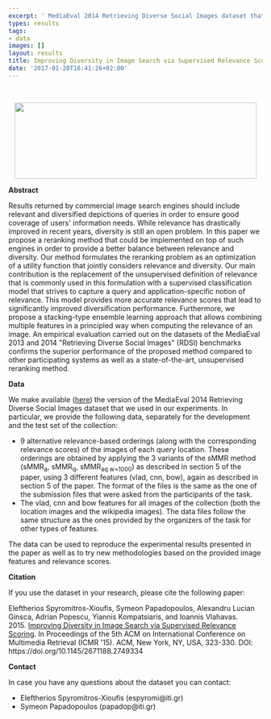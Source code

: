 ```yaml
---
excerpt: ' MediaEval 2014 Retrieving Diverse Social Images dataset that we used in our experiments'
types: results
tags:
- data
images: []
layout: results
title: Improving Diversity in Image Search via Supervised Relevance Scoring (Dataset)
date: '2017-01-20T16:41:26+02:00'
---
```

<p>&nbsp;</p>
<p style="text-align: center;"><img alt="" src="http://mklab.iti.gr/datasets/diversity/diversity.jpg" style="width: 480px; height: 151px;"></p>
<p><strong>Abstract&nbsp;</strong></p>
<p>Results returned by commercial image search engines should include relevant and diversified depictions of queries in order to ensure good coverage of users' information needs. While relevance has drastically improved in recent years, diversity is still an open problem. In this paper we propose a reranking method that could be implemented on top of such engines in order to provide a better balance between relevance and diversity. Our method formulates the reranking problem as an optimization of a utility function that jointly considers relevance and diversity. Our main contribution is the replacement of the unsupervised definition of relevance that is commonly used in this formulation with a supervised classification model that strives to capture a query and application-specific notion of relevance. This model provides more accurate relevance scores that lead to significantly improved diversification performance. Furthermore, we propose a stacking-type ensemble learning approach that allows combining multiple features in a principled way when computing the relevance of an image. An empirical evaluation carried out on the datasets of the MediaEval 2013 and 2014 "Retrieving Diverse Social Images" (RDSI) benchmarks confirms the superior performance of the proposed method compared to other participating systems as well as a state-of-the-art, unsupervised reranking method.</p>
<p><strong>Data</strong></p>
<p>We make available (<a href="http://mklab.iti.gr/datasets/diversity/spyromitros_IDiISvSRS_data.zip">here</a>) the version of the MediaEval 2014 Retrieving Diverse Social Images dataset that we used in our experiments. In particular, we provide the following data, separately for the development and the test set of the collection:</p>
<ul>
	<li>9 alternative relevance-based orderings (along with the corresponding relevance scores) of the images of&nbsp;each query location. These orderings are obtained by applying the 3 variants of the sMMR method (sMMR<sub>a</sub>,&nbsp;sMMR<sub>q</sub>,&nbsp;sMMR<sub>aq w=1000</sub>) as described in section 5&nbsp;of the paper, using 3 different features (vlad, cnn, bow), again as described in section 5 of&nbsp;the paper. The format of the files is the same as the one of the submission files that were asked from the participants of the task.</li>
	<li>The vlad, cnn and bow features for all images of the collection (both the location images and the wikipedia images). The data files follow the same structure as the ones provided by the organizers of the task for other types of features.</li>
</ul>
<p>The data can be used to reproduce the experimental results presented in the paper as well as to try new methodologies based on the provided image features and relevance scores.</p>
<p><strong>Citation</strong></p>
<p>If you use the dataset in your research, please cite the following paper:</p>
<p>Eleftherios Spyromitros-Xioufis, Symeon Papadopoulos, Alexandru Lucian Ginsca, Adrian Popescu, Yiannis Kompatsiaris, and Ioannis Vlahavas. 2015.&nbsp;<a href="http://dl.acm.org/citation.cfm?id=2749334">Improving Diversity in Image Search via Supervised Relevance Scoring</a>. In Proceedings of the 5th ACM on International Conference on Multimedia Retrieval (ICMR '15). ACM, New York, NY, USA, 323-330. DOI: https://doi.org/10.1145/2671188.2749334</p>
<p><strong>Contact</strong></p>
<p>In case you have any questions about the dataset you can contact:</p>
<ul>
	<li>Eleftherios Spyromitros-Xioufis (espyromi@iti.gr)</li>
	<li>Symeon Papadopoulos (papadop@iti.gr)&nbsp;</li>
</ul>
<div>&nbsp;</div>
<p>&nbsp;</p>
<p>&nbsp;</p>
